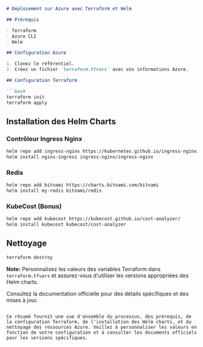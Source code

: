 
```markdown
# Déploiement sur Azure avec Terraform et Helm

## Prérequis

- Terraform
- Azure CLI
- Helm

## Configuration Azure

1. Clonez le référentiel.
2. Créez un fichier `terraform.tfvars` avec vos informations Azure.

## Configuration Terraform

```bash
terraform init
terraform apply
```

## Installation des Helm Charts

### Contrôleur Ingress Nginx

```bash
helm repo add ingress-nginx https://kubernetes.github.io/ingress-nginx
helm install nginx-ingress ingress-nginx/ingress-nginx
```

### Redis

```bash
helm repo add bitnami https://charts.bitnami.com/bitnami
helm install my-redis bitnami/redis
```

### KubeCost (Bonus)

```bash
helm repo add kubecost https://kubecost.github.io/cost-analyzer/
helm install kubecost kubecost/cost-analyzer
```

## Nettoyage

```bash
terraform destroy
```

**Note:** Personnalisez les valeurs des variables Terraform dans `terraform.tfvars` et assurez-vous d'utiliser les versions appropriées des Helm charts.

Consultez la documentation officielle pour des détails spécifiques et des mises à jour.
```

Ce résumé fournit une vue d'ensemble du processus, des prérequis, de la configuration Terraform, de l'installation des Helm charts, et du nettoyage des ressources Azure. Veillez à personnaliser les valeurs en fonction de votre configuration et à consulter les documents officiels pour les versions spécifiques.
